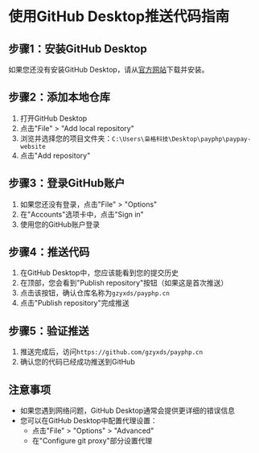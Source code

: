# 使用GitHub Desktop推送代码指南

## 步骤1：安装GitHub Desktop
如果您还没有安装GitHub Desktop，请从[官方网站](https://desktop.github.com/)下载并安装。

## 步骤2：添加本地仓库
1. 打开GitHub Desktop
2. 点击"File" > "Add local repository"
3. 浏览并选择您的项目文件夹：`C:\Users\枭格科技\Desktop\payphp\paypay-website`
4. 点击"Add repository"

## 步骤3：登录GitHub账户
1. 如果您还没有登录，点击"File" > "Options"
2. 在"Accounts"选项卡中，点击"Sign in"
3. 使用您的GitHub账户登录

## 步骤4：推送代码
1. 在GitHub Desktop中，您应该能看到您的提交历史
2. 在顶部，您会看到"Publish repository"按钮（如果这是首次推送）
3. 点击该按钮，确认仓库名称为`gzyxds/payphp.cn`
4. 点击"Publish repository"完成推送

## 步骤5：验证推送
1. 推送完成后，访问`https://github.com/gzyxds/payphp.cn`
2. 确认您的代码已经成功推送到GitHub

## 注意事项
- 如果您遇到网络问题，GitHub Desktop通常会提供更详细的错误信息
- 您可以在GitHub Desktop中配置代理设置：
  - 点击"File" > "Options" > "Advanced"
  - 在"Configure git proxy"部分设置代理
